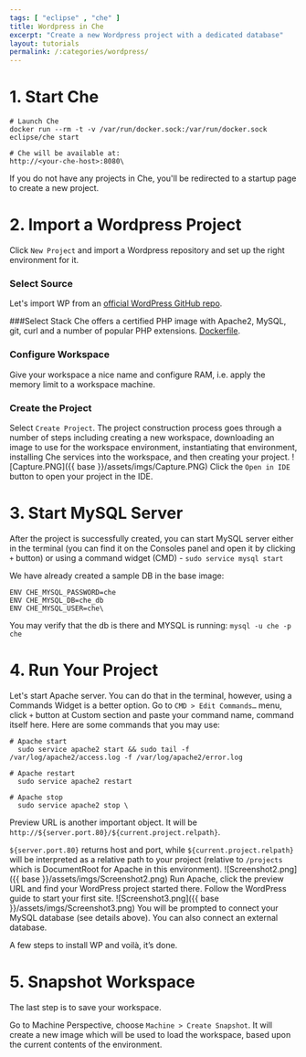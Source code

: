 ```yaml
---
tags: [ "eclipse" , "che" ]
title: Wordpress in Che
excerpt: "Create a new Wordpress project with a dedicated database"
layout: tutorials
permalink: /:categories/wordpress/
---
```

# 1. Start Che  

```smarty  
# Launch Che
docker run --rm -t -v /var/run/docker.sock:/var/run/docker.sock eclipse/che start

# Che will be available at:
http://<your-che-host>:8080\
```
If you do not have any projects in Che, you'll be redirected to a startup page to create a new project.
# 2. Import a Wordpress Project  
Click `New Project` and import a Wordpress repository and set up the right environment for it.

### Select Source
Let's import WP from an [official WordPress GitHub repo](https://github.com/WordPress/WordPress.git).

###Select Stack
Che offers a certified PHP image with Apache2, MySQL, git, curl and a number of popular PHP extensions.
[Dockerfile](https://github.com/eclipse/che-dockerfiles/blob/master/php/ubuntu/Dockerfile).

### Configure Workspace
Give your workspace a nice name and configure RAM, i.e. apply the memory limit to a workspace machine.

### Create the Project
Select `Create Project`.  The project construction process goes through a number of steps including creating a new workspace, downloading an image to use for the workspace environment, instantiating that environment, installing Che services into the workspace, and then creating your project.
![Capture.PNG]({{ base }}/assets/imgs/Capture.PNG)
Click the `Open in IDE` button to open your project in the IDE.
# 3. Start MySQL Server  
After the project is successfully created, you can start MySQL server either in the terminal (you can find it on the Consoles panel and open it by clicking `+` button) or using a command widget (CMD) - `sudo service mysql start`

We have already created a sample DB in the base image:
```text  
ENV CHE_MYSQL_PASSWORD=che
ENV CHE_MYSQL_DB=che_db
ENV CHE_MYSQL_USER=che\
```
You may verify that the db is there and MYSQL is running: `mysql -u che -p che`
# 4. Run Your Project  
Let's start Apache server. You can do that in the terminal, however, using a Commands Widget is a better option. Go to `CMD > Edit Commands…` menu, click `+` button at Custom section and paste your command name, command itself here.
Here are some commands that you may use:  
```shell  
# Apache start
  sudo service apache2 start && sudo tail -f /var/log/apache2/access.log -f /var/log/apache2/error.log

# Apache restart
  sudo service apache2 restart

# Apache stop
  sudo service apache2 stop \
```
Preview URL is another important object. It will be `http://${server.port.80}/${current.project.relpath}`.

`${server.port.80}` returns host and port, while `${current.project.relpath}` will be interpreted as a relative path to your project (relative to `/projects` which is DocumentRoot for Apache in this environment).
![Screenshot2.png]({{ base }}/assets/imgs/Screenshot2.png)
Run Apache, click the preview URL and find your WordPress project started there. Follow the WordPress guide to start your first site.
![Screenshot3.png]({{ base }}/assets/imgs/Screenshot3.png)
You will be prompted to connect your MySQL database (see details above). You can also connect an external database.

A few steps to install WP and voilà, it’s done.
# 5. Snapshot Workspace  
The last step is to save your workspace.

Go to Machine Perspective, choose `Machine > Create Snapshot`. It will create a new image which will be used to load the workspace, based upon the current contents of the environment.
